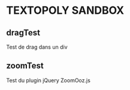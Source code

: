# TEXTOPOLY SANDBOX

## dragTest
Test de drag dans un div

## zoomTest
Test du plugin jQuery ZoomOoz.js